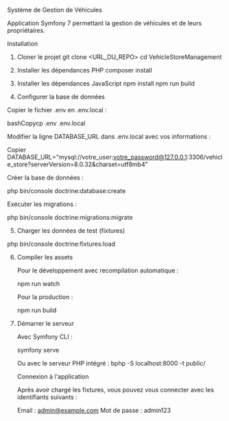 Système de Gestion de Véhicules

Application Symfony 7 permettant la gestion de véhicules et de leurs propriétaires.


Installation

1. Cloner le projet
   git clone <URL_DU_REPO>
   cd VehicleStoreManagement

2. Installer les dépendances PHP
   composer install

3. Installer les dépendances JavaScript
   npm install
   npm run build

4. Configurer la base de données

Copier le fichier .env en .env.local :

bashCopycp .env .env.local

Modifier la ligne DATABASE_URL dans .env.local avec vos informations :

Copier DATABASE_URL="mysql://votre_user:votre_password@127.0.0.1:3306/vehicle_store?serverVersion=8.0.32&charset=utf8mb4"

Créer la base de données :

php bin/console doctrine:database:create

Exécuter les migrations :

php bin/console doctrine:migrations:migrate

5. Charger les données de test (fixtures)

php bin/console doctrine:fixtures:load


6. Compiler les assets
   
   Pour le développement avec recompilation automatique :
   
   npm run watch
   
   Pour la production :
   
   npm run build

7. Démarrer le serveur
   
   Avec Symfony CLI :

   symfony serve
   
   Ou avec le serveur PHP intégré :
   bphp -S localhost:8000 -t public/
   
   Connexion à l'application
   
   Après avoir chargé les fixtures, vous pouvez vous connecter avec les identifiants suivants :
   
   Email : admin@example.com
   Mot de passe : admin123


